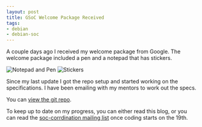 ```yaml
---
layout: post
title: GSoC Welcome Package Received
tags:
- debian
- debian-soc
---
```


A couple days ago I received my welcome package from Google. The welcome package included a pen and a notepad that has stickers.

![Notepad and Pen](http://www.josephbisch.com/img/gsoc1.jpg)
![Stickers](http://www.josephbisch.com/img/gsoc2.jpg)

Since my last update I got the repo setup and started working on the specifications. I have been emailing with my mentors to work out the specs.

You can [view the git repo](http://anonscm.debian.org/gitweb/?p=users/josephbisch-guest/debmetrics.git;a=summary).

To keep up to date on my progress, you can either read this blog, or you can read the [soc-corrdination mailing list](http://lists.alioth.debian.org/mailman/listinfo/soc-coordination) once coding starts on the 19th.
